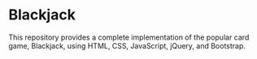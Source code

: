 # Blackjack

This repository provides a complete implementation of the popular card game, Blackjack, using HTML, CSS, JavaScript, jQuery, and Bootstrap. 